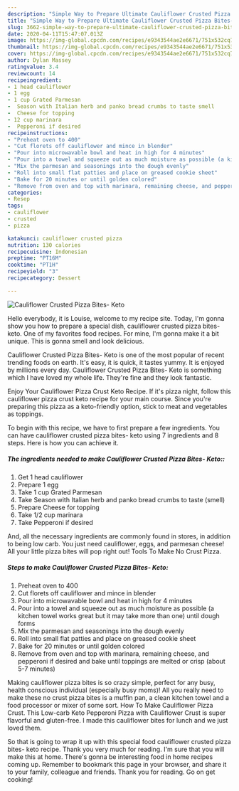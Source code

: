 ```yaml
---
description: "Simple Way to Prepare Ultimate Cauliflower Crusted Pizza Bites- Keto"
title: "Simple Way to Prepare Ultimate Cauliflower Crusted Pizza Bites- Keto"
slug: 3662-simple-way-to-prepare-ultimate-cauliflower-crusted-pizza-bites-keto
date: 2020-04-11T15:47:07.013Z
image: https://img-global.cpcdn.com/recipes/e9343544ae2e6671/751x532cq70/cauliflower-crusted-pizza-bites-keto-recipe-main-photo.jpg
thumbnail: https://img-global.cpcdn.com/recipes/e9343544ae2e6671/751x532cq70/cauliflower-crusted-pizza-bites-keto-recipe-main-photo.jpg
cover: https://img-global.cpcdn.com/recipes/e9343544ae2e6671/751x532cq70/cauliflower-crusted-pizza-bites-keto-recipe-main-photo.jpg
author: Dylan Massey
ratingvalue: 3.4
reviewcount: 14
recipeingredient:
- 1 head cauliflower
- 1 egg
- 1 cup Grated Parmesan
-  Season with Italian herb and panko bread crumbs to taste smell
-  Cheese for topping
- 12 cup marinara
-  Pepperoni if desired
recipeinstructions:
- "Preheat oven to 400"
- "Cut florets off cauliflower and mince in blender"
- "Pour into microwavable bowl and heat in high for 4 minutes"
- "Pour into a towel and squeeze out as much moisture as possible (a kitchen towel works great but it may take more than one) until dough forms"
- "Mix the parmesan and seasonings into the dough evenly"
- "Roll into small flat patties and place on greased cookie sheet"
- "Bake for 20 minutes or until golden colored"
- "Remove from oven and top with marinara, remaining cheese, and pepperoni if desired and bake until toppings are melted or crisp (about 5-7 minutes)"
categories:
- Resep
tags:
- cauliflower
- crusted
- pizza

katakunci: cauliflower crusted pizza
nutrition: 130 calories
recipecuisine: Indonesian
preptime: "PT16M"
cooktime: "PT1H"
recipeyield: "3"
recipecategory: Dessert

---
```



![Cauliflower Crusted Pizza Bites- Keto](https://img-global.cpcdn.com/recipes/e9343544ae2e6671/751x532cq70/cauliflower-crusted-pizza-bites-keto-recipe-main-photo.jpg)

Hello everybody, it is Louise, welcome to my recipe site. Today, I'm gonna show you how to prepare a special dish, cauliflower crusted pizza bites- keto. One of my favorites food recipes. For mine, I'm gonna make it a bit unique. This is gonna smell and look delicious.

Cauliflower Crusted Pizza Bites- Keto is one of the most popular of recent trending foods on earth. It's easy, it is quick, it tastes yummy. It is enjoyed by millions every day. Cauliflower Crusted Pizza Bites- Keto is something which I have loved my whole life. They're fine and they look fantastic.

Enjoy Your Cauliflower Pizza Crust Keto Recipe. If it&#39;s pizza night, follow this cauliflower pizza crust keto recipe for your main course. Since you&#39;re preparing this pizza as a keto-friendly option, stick to meat and vegetables as toppings.


To begin with this recipe, we have to first prepare a few ingredients. You can have cauliflower crusted pizza bites- keto using 7 ingredients and 8 steps. Here is how you can achieve it.

##### The ingredients needed to make Cauliflower Crusted Pizza Bites- Keto::

1. Get 1 head cauliflower
1. Prepare 1 egg
1. Take 1 cup Grated Parmesan
1. Take  Season with Italian herb and panko bread crumbs to taste (smell)
1. Prepare  Cheese for topping
1. Take 1/2 cup marinara
1. Take  Pepperoni if desired


And, all the necessary ingredients are commonly found in stores, in addition to being low carb. You just need cauliflower, eggs, and parmesan cheese! All your little pizza bites will pop right out! Tools To Make No Crust Pizza. 

##### Steps to make Cauliflower Crusted Pizza Bites- Keto:

1. Preheat oven to 400
1. Cut florets off cauliflower and mince in blender
1. Pour into microwavable bowl and heat in high for 4 minutes
1. Pour into a towel and squeeze out as much moisture as possible (a kitchen towel works great but it may take more than one) until dough forms
1. Mix the parmesan and seasonings into the dough evenly
1. Roll into small flat patties and place on greased cookie sheet
1. Bake for 20 minutes or until golden colored
1. Remove from oven and top with marinara, remaining cheese, and pepperoni if desired and bake until toppings are melted or crisp (about 5-7 minutes)


Making cauliflower pizza bites is so crazy simple, perfect for any busy, health conscious individual (especially busy moms)! All you really need to make these no crust pizza bites is a muffin pan, a clean kitchen towel and a food processor or mixer of some sort. How To Make Cauliflower Pizza Crust. This Low-carb Keto Pepperoni Pizza with Cauliflower Crust is super flavorful and gluten-free. I made this cauliflower bites for lunch and we just loved them. 

So that is going to wrap it up with this special food cauliflower crusted pizza bites- keto recipe. Thank you very much for reading. I'm sure that you will make this at home. There's gonna be interesting food in home recipes coming up. Remember to bookmark this page in your browser, and share it to your family, colleague and friends. Thank you for reading. Go on get cooking!
